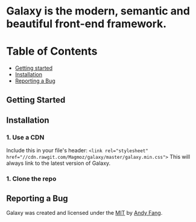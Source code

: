 Galaxy is the modern, semantic and beautiful front-end framework.
======

# Table of Contents
- [Getting started](#getting-started)
- [Installation](#installation)
- [Reporting a Bug](#reporting-a-bug)

## Getting Started



## Installation

### 1. Use a CDN
Include this in your file's header:
`<link rel="stylesheet" href="//cdn.rawgit.com/Magmoz/galaxy/master/galaxy.min.css">`
This will always link to the latest version of Galaxy.
### 1. Clone the repo

## Reporting a Bug


Galaxy was created and licensed under the [MIT](//tldrlegal.com/license/mit-license) by [Andy Fang](//twitter.com/andyfang98).